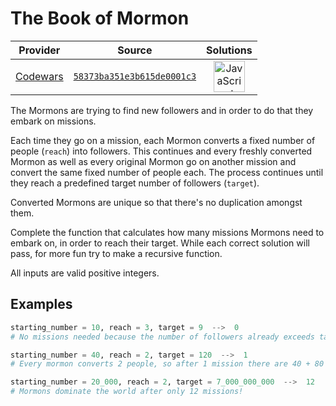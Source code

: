 [_metadata_:generated]: - "true"

# The Book of Mormon

<!-- INFO TABLE BEGIN -->

| Provider                                        | Source                                                                               | Solutions                                                                                                                                                    |
| :---------------------------------------------: | :----------------------------------------------------------------------------------: | :----------------------------------------------------------------------------------------------------------------------------------------------------------: |
| [Codewars](../../../docs/providers/Codewars.md) | [`58373ba351e3b615de0001c3`](https://www.codewars.com/kata/58373ba351e3b615de0001c3) | [<img src="https://res.cloudinary.com/rascaltwo/image/upload/v1631924076/javascript_ehszr7.svg" alt="JavaScript" title="JavaScript" width="50" />](solve.js) |

<!-- INFO TABLE END -->

The Mormons are trying to find new followers and in order to do that they embark on missions.

Each time they go on a mission, each Mormon converts a fixed number of people (`reach`) into followers. This continues and every freshly converted Mormon as well as every original Mormon go on another mission and convert the same fixed number of people each. The process continues until they reach a predefined target number of followers (`target`).

Converted Mormons are unique so that there's no duplication amongst them.

Complete the function that calculates how many missions Mormons need to embark on, in order to reach their target. While each correct solution will pass, for more fun try to make a recursive function.

All inputs are valid positive integers.

## Examples

```python
starting_number = 10, reach = 3, target = 9  -->  0
# No missions needed because the number of followers already exceeds target

starting_number = 40, reach = 2, target = 120  -->  1
# Every mormon converts 2 people, so after 1 mission there are 40 + 80 = 120 mormons

starting_number = 20_000, reach = 2, target = 7_000_000_000  -->  12
# Mormons dominate the world after only 12 missions!
```

